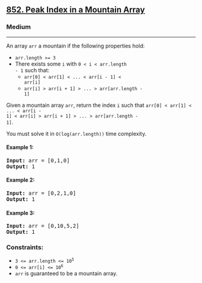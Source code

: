 ## [852. Peak Index in a Mountain Array](https://leetcode.com/problems/peak-index-in-a-mountain-array/)
### Medium
<hr/>

An array <code>arr</code> a mountain if the following properties hold:

* <code>arr.length >= 3</code>
* There exists some <code>i</code> with <code>0 < i < arr.length - 1</code> such that:
  * <code>arr[0] < arr[1] < ... < arr[i - 1] < arr[i]</code>
  * <code>arr[i] > arr[i + 1] > ... > arr[arr.length - 1]</code>

Given a mountain array <code>arr</code>, return the index <code>i</code> such that <code>arr[0] < arr[1] < ... < arr[i - 1] < arr[i] > arr[i + 1] > ... > arr[arr.length - 1]</code>.

You must solve it in <code>O(log(arr.length))</code> time complexity.

#### Example 1:
<pre>
<strong>Input:</strong> arr = [0,1,0]
<strong>Output:</strong> 1
</pre>

#### Example 2:
<pre>
<strong>Input:</strong> arr = [0,2,1,0]
<strong>Output:</strong> 1
</pre>

#### Example 3:
<pre>
<strong>Input:</strong> arr = [0,10,5,2]
<strong>Output:</strong> 1
</pre>

### Constraints:

<ul>
  <li><code>3 &lt;= arr.length &lt;= 10<sup>5</sup></code></li>
  <li><code>0 &lt;= arr[i] &lt;= 10<sup>6</sup></code></li>
  <li><code>arr</code> is guaranteed to be a mountain array.</li>
</ul>
</div>
